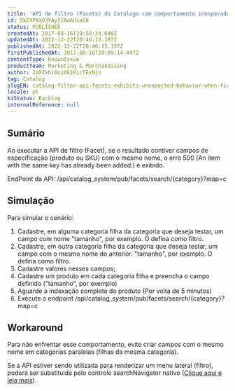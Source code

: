 ```yaml
---
title: 'API de filtro (Facets) do Catálogo com comportamento inesperado quando há campos de especificação diferentes com o mesmo nome'
id: 5kEXFKmO3YAyICAa6Usa28
status: PUBLISHED
createdAt: 2017-08-16T19:59:34.640Z
updatedAt: 2022-12-22T20:46:15.197Z
publishedAt: 2022-12-22T20:46:15.197Z
firstPublishedAt: 2017-08-16T20:09:14.847Z
contentType: knownIssue
productTeam: Marketing & Merchandising
author: 2mXZkbi0oi061KicTExNjo
tag: Catalog
slugEN: catalog-filter-api-facets-exhibits-unexpected-behavior-when-fields-of-different-specifications-have-the-same-name
locale: pt
kiStatus: Backlog
internalReference: null
---
```


## Sumário

Ao executar a API de filtro (Facet), se o resultado contiver campos de especificação (produto ou SKU) com o mesmo nome, o erro 500 (An item with the same key has already been added.) é exibido.

EndPoint da API: /api/catalog_system/pub/facets/search/{category}?map=c

## Simulação

Para simular o cenário:

1. Cadastre, em alguma categoria filha da categoria que deseja testar, um campo com nome "tamanho", por exemplo. O defina como filtro.
2. Cadastre, em outra categoria filha da categoria que deseja testar, um campo com o mesmo nome do anterior. "tamanho", por exemplo. O defina como filtro.
3. Cadastre valores nesses campos;
4. Cadastre um produto em cada categoria filha e preencha o campo definido ("tamanho", por exemplo)
5. Aguarde a indexação completa do produto (Por volta de 5 minutos)
6. Execute o endpoint /api/catalog_system/pub/facets/search/{category}?map=c

## Workaround

Para não enfrentar esse comportamento, evite criar campos com o mesmo nome em categorias paralelas (filhas da mesma categoria).

Se a API estiver sendo utilizada para renderizar um menu lateral (filtro), poderá ser substituida pelo controle searchNavigator nativo ([Clique aqui e leia mais](http://help.vtex.com/pt/tutorial/controles-do-template-de-prateleira)).

